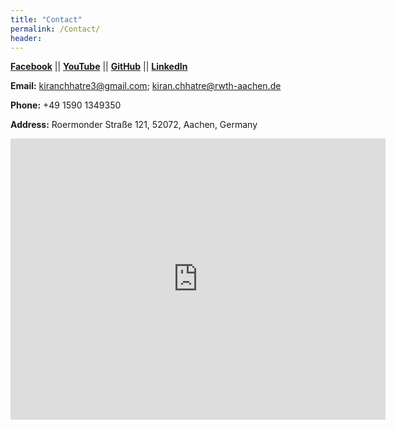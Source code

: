```yaml
---
title: "Contact"
permalink: /Contact/
header:
---
```


**[Facebook](https://www.facebook.com/kiran.chhatre)**  ||  **[YouTube](https://www.youtube.com/channel/UCl-eVYv0TSICZPVeohpgoLw)**  ||  **[GitHub](https://github.com/kiranchhatre)**  || **[LinkedIn](https://www.linkedin.com/in/kiranchhatre/)**

**Email:** [kiranchhatre3@gmail.com](mailto:kiranchhatre3@gmail.com); [kiran.chhatre@rwth-aachen.de](mailto:kiran.chhatre@rwth-aachen.de)

**Phone:** +49 1590 1349350

**Address:** Roermonder Straße 121, 52072, Aachen, Germany

<iframe src="https://www.google.com/maps/embed?pb=!1m18!1m12!1m3!1d2522.410104977617!2d6.068228015472783!3d50.7865078709744!2m3!1f0!2f0!3f0!3m2!1i1024!2i768!4f13.1!3m3!1m2!1s0x47c0999c25dc1cb3%3A0xf339697aeaddd7ee!2sRoermonder+Str.+121%2C+52072+Aachen!5e0!3m2!1sen!2sde!4v1544997556454" width="600" height="450" frameborder="0" style="border:0" allowfullscreen></iframe>

